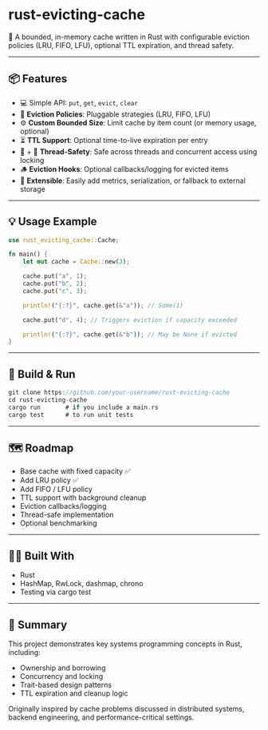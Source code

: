 # rust-evicting-cache

🦀 A bounded, in-memory cache written in Rust with configurable eviction policies (LRU, FIFO, LFU), optional TTL expiration, and thread safety.

---

## 📦 Features

- 💻 Simple API: `put`, `get`, `evict`, `clear`
- 🔁 **Eviction Policies**: Pluggable strategies (LRU, FIFO, LFU)
- ⚙️ **Custom Bounded Size**: Limit cache by item count (or memory usage, optional)
- ⏳ **TTL Support**: Optional time-to-live expiration per entry
- 🧵 + 🔐 **Thread-Safety**: Safe across threads and concurrent access using locking 
- 🪵 **Eviction Hooks**: Optional callbacks/logging for evicted items
- 🧱 **Extensible**: Easily add metrics, serialization, or fallback to external storage

---

## 💡 Usage Example

```rust
use rust_evicting_cache::Cache;

fn main() {
    let mut cache = Cache::new(3);

    cache.put("a", 1);
    cache.put("b", 2);
    cache.put("c", 3);

    println!("{:?}", cache.get(&"a")); // Some(1)

    cache.put("d", 4); // Triggers eviction if capacity exceeded

    println!("{:?}", cache.get(&"b")); // May be None if evicted
}
```

---

## 🔧 Build & Run
```rust
git clone https://github.com/your-username/rust-evicting-cache
cd rust-evicting-cache
cargo run       # if you include a main.rs
cargo test      # to run unit tests
```
---

## 🗺️ Roadmap
- Base cache with fixed capacity ✅
- Add LRU policy ✅
- Add FIFO / LFU policy
- TTL support with background cleanup
- Eviction callbacks/logging
- Thread-safe implementation
- Optional benchmarking

---
## 🧑‍💻 Built With
- Rust
- HashMap, RwLock, dashmap, chrono
- Testing via cargo test

---
## 📘 Summary
This project demonstrates key systems programming concepts in Rust, including:

- Ownership and borrowing
- Concurrency and locking
- Trait-based design patterns
- TTL expiration and cleanup logic

Originally inspired by cache problems discussed in distributed systems, backend engineering, and performance-critical settings.
